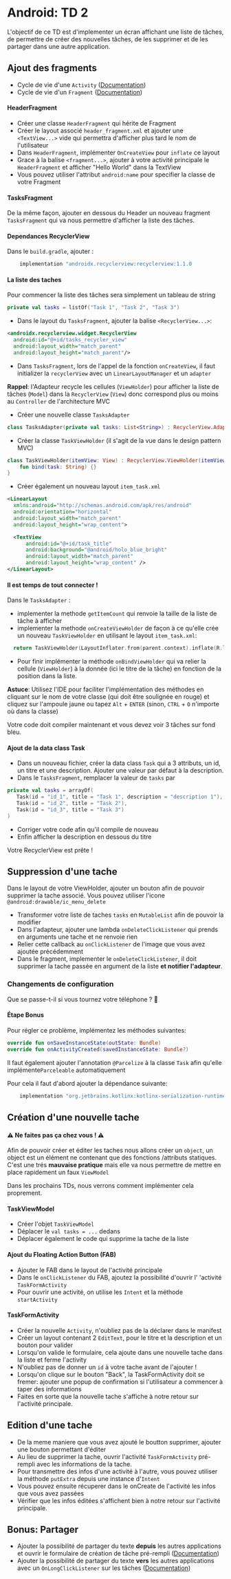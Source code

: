 # Android: TD 2

L'objectif de ce TD est d'implementer un écran affichant une liste de tâches, de permettre de créer des nouvelles tâches, de les supprimer et de les partager dans une autre application.


## Ajout des fragments
- Cycle de vie d'une `Activity` ([Documentation][1])
- Cycle de vie d'un `Fragment` ([Documentation][2])

#### HeaderFragment
- Créer une classe `HeaderFragment` qui hérite de Fragment
- Créer le layout associé `header_fragment.xml` et ajouter une `<TextView...>` vide qui permettra d'afficher plus tard le nom de l'utilisateur
- Dans `HeaderFragment`, implémenter `OnCreateView` pour `inflate` ce layout
- Grace à la balise `<fragment...>`, ajouter à votre activité principale le `HeaderFragment` et afficher "Hello World" dans la TextView
- Vous pouvez utiliser l'attribut `android:name` pour specifier la classe de votre Fragment

#### TasksFragment
De la même façon, ajouter en dessous du Header un nouveau fragment `TasksFragment` qui va nous permettre d'afficher la liste des tâches.

#### Dependances RecyclerView
Dans le `build.gradle`, ajouter :

```groovy
	implementation "androidx.recyclerview:recyclerview:1.1.0
```

#### La liste des taches
Pour commencer la liste des tâches sera simplement un tableau de string

```kotlin
private val tasks = listOf("Task 1", "Task 2", "Task 3")
```

- Dans le layout du `TasksFragment`, ajouter la balise `<RecyclerView...>`:

```xml
<androidx.recyclerview.widget.RecyclerView
  android:id="@+id/tasks_recycler_view"
  android:layout_width="match_parent"
  android:layout_height="match_parent"/>
```


- Dans `TasksFragment`, lors de l'appel de la fonction `onCreateView`, il faut initializer la `recyclerView` avec un `LinearLayoutManager` et un `adapter`

**Rappel**: l'Adapteur recycle les cellules (`ViewHolder`) pour afficher la liste de tâches (`Model`) dans la `RecyclerView` (`View`) donc correspond plus ou moins au `Controller` de l'architecture MVC

- Créer une nouvelle classe `TasksAdapter`

```kotlin
class TasksAdapter(private val tasks: List<String>) : RecyclerView.Adapter<TaskViewHolder>() {}
```

- Créer la classe `TaskViewHolder` (il s'agit de la vue dans le design pattern MVC)

```kotlin
class TaskViewHolder(itemView: View) : RecyclerView.ViewHolder(itemView) {
	fun bind(task: String) {}
}
```

- Créer également un nouveau layout `item_task.xml`

```xml
<LinearLayout 
  xmlns:android="http://schemas.android.com/apk/res/android"
  android:orientation="horizontal" 
  android:layout_width="match_parent"
  android:layout_height="wrap_content">

  <TextView
      android:id="@+id/task_title"
      android:background="@android/holo_blue_bright"
      android:layout_width="match_parent"
      android:layout_height="wrap_content" />
</LinearLayout>
```

#### Il est temps de tout connecter !

Dans le `TasksAdapter` :
- implementer la methode `getItemCount` qui renvoie la taille de la liste de tâche à afficher
- implementer la methode `onCreateViewHolder` de façon à ce qu'elle crée un nouveau `TaskViewHolder` en utilisant le layout `item_task.xml`: 

```kotlin
  return TaskViewHolder(LayoutInflater.from(parent.context).inflate(R.layout.item_task, parent, false))
```

- Pour finir implémenter la méthode `onBindViewHolder` qui va relier la cellule (`ViewHolder`) à la donnée (ici le titre de la tâche) en fonction de la position dans la liste.

**Astuce**: Utilisez l'IDE pour faciliter l'implémentation des méthodes en cliquant sur le nom de votre classe (qui doit être soulignée en rouge) et cliquez sur l'ampoule jaune ou tapez `Alt` + `ENTER` (sinon, `CTRL` + `O` n'importe où dans la classe)

Votre code doit compiler maintenant et vous devez voir 3 tâches sur fond bleu.

#### Ajout de la data class Task

- Dans un nouveau fichier, créer la data class `Task` qui a 3 attributs, un id, un titre et une description. Ajouter une valeur par défaut à la description.
- Dans le `TasksFragment`, remplacer la valeur de `tasks` par

 ```kotlin       
private val tasks = arrayOf(
	Task(id = "id_1", title = "Task 1", description = "description 1"), 
	Task(id = "id_2", title = "Task 2"), 
	Task(id = "id_3", title = "Task 3")
)
```
        
- Corriger votre code afin qu'il compile de nouveau
- Enfin afficher la description en dessous du titre

Votre RecyclerView est prête !

## Suppression d'une tache

Dans le layout de votre ViewHolder, ajouter un bouton afin de pouvoir supprimer la tache associé. Vous pouvez utiliser l'icone `@android:drawable/ic_menu_delete`

- Transformer votre liste de taches `tasks` en `MutableList` afin de pouvoir la modifier 
- Dans l'adapteur, ajouter une lambda `onDeleteClickListener` qui prends en arguments une tache et ne renvoie rien
- Relier cette callback au `onClickListener` de l'image que vous avez ajoutée précédemment
- Dans le fragment, implementer le `onDeleteClickListener`, il doit supprimer la tache passée en argument de la liste **et notifier l'adapteur**.

### Changements de configuration
Que se passe-t-il si vous tournez votre téléphone ? 🤔

#### Étape Bonus
Pour régler ce problème, implémentez les méthodes suivantes:

```kotlin
override fun onSaveInstanceState(outState: Bundle)
override fun onActivityCreated(savedInstanceState: Bundle?)
```

Il faut également ajouter l'annotation `@Parcelize` à la classe `Task` afin qu'elle implémente`Parceleable` automatiquement 

Pour cela il faut d'abord ajouter la dépendance suivante:

```groovy
	implementation "org.jetbrains.kotlinx:kotlinx-serialization-runtime:0.9.1"
```

## Création d'une nouvelle tache

#### ⚠️ Ne faites pas ça chez vous ! ⚠️

Afin de pouvoir créer et éditer les taches nous allons créer un `object`, un object est un élément ne contenant que des fonctions /attributs statiques. 
C'est une trés **mauvaise pratique** mais elle va nous permettre de mettre en place rapidement un faux `ViewModel`

Dans les prochains TDs, nous verrons comment implémenter cela proprement.

#### TaskViewModel

- Créer l'objet `TaskViewModel`
- Déplacer le `val tasks = ...` dedans
- Déplacer également le code qui supprime la tache de la liste

#### Ajout du Floating Action Button (FAB)

- Ajouter le FAB dans le layout de l'activité principale
- Dans le `onClickListener` du FAB, ajoutez la possibilité d'ouvrir l' 'activité `TaskFormActivity`
- Pour ouvrir une activité, on utilise les `Intent` et la méthode `startActivity`

#### TaskFormActivity

- Créer la nouvelle `Activity`, n'oubliez pas de la déclarer dans le manifest
- Créer un layout contenant 2 `EditText`, pour le titre et la description et un bouton pour valider
- Lorsqu'on valide le formulaire, cela ajoute dans une nouvelle tache dans la liste et ferme l'activity
- N'oubliez pas de donner un `id` à votre tache avant de l'ajouter !
- Lorsqu'on clique sur le bouton "Back", la TaskFormActivity doit se fremer: ajouter une popup de confirmation si l'utilisateur a commencer à taper des informations
- Faites en sorte que la nouvelle tache s'affiche à notre retour sur l'activité principale.

## Edition d'une tache

- De la meme maniere que vous avez ajouté le boutton supprimer, ajouter une bouton permettant d'éditer
- Au lieu de supprimer la tache, ouvrir l'activité `TaskFormActivity` pré-rempli avec les informations de la tache.
- Pour transmettre des infos d'une activité à l'autre, vous pouvez utiliser la méthode `putExtra` depuis une instance d'`Intent`
- Vous pouvez ensuite récuperer dans le onCreate de l'activité les infos que vous avez passées
- Vérifier que les infos éditées s'affichent bien à notre retour sur l'activité principale.

## Bonus: Partager

- Ajouter la possibilité de partager du texte **depuis** les autres applications et ouvrir le formulaire de création de tâche pré-rempli ([Documentation][3])
- Ajouter la possibilité de partager du texte **vers** les autres applications avec un `OnLongClickListener` sur les tâches ([Documentation][4])

[1]: https://developer.android.com/guide/components/activities/activity-lifecycle#alc

[2]: https://developer.android.com/reference/androidx/fragment/app/Fragment.html

[3]: https://developer.android.com/training/sharing/receive

[4]: https://developer.android.com/training/sharing/send
